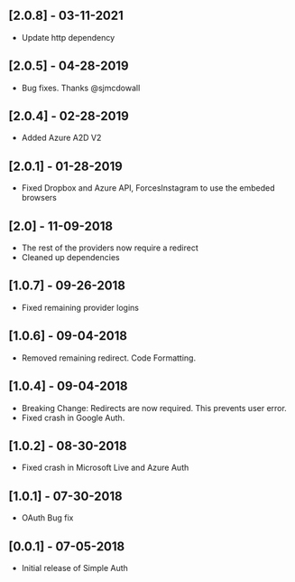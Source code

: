 ## [2.0.8] - 03-11-2021
* Update http dependency 

## [2.0.5] - 04-28-2019
* Bug fixes. Thanks @sjmcdowall 

## [2.0.4] - 02-28-2019
* Added Azure A2D V2

## [2.0.1] - 01-28-2019
* Fixed Dropbox and Azure API, ForcesInstagram to use the embeded browsers

## [2.0] - 11-09-2018
* The rest of the providers now require a redirect
* Cleaned up dependencies

## [1.0.7] - 09-26-2018
* Fixed remaining provider logins

## [1.0.6] - 09-04-2018
* Removed remaining redirect. Code Formatting.

## [1.0.4] - 09-04-2018
* Breaking Change: Redirects are now required. This prevents user error. 
* Fixed crash in Google Auth.

## [1.0.2] - 08-30-2018
* Fixed crash in Microsoft Live and Azure Auth

## [1.0.1] - 07-30-2018
* OAuth Bug fix

## [0.0.1] - 07-05-2018

* Initial release of Simple Auth
